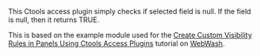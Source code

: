 This Ctools access plugin simply checks if selected field is null. If the field is null, then it returns TRUE.

This is based on the example module used for the [Create Custom Visibility Rules in Panels Using Ctools Access Plugins](http://www.webwash.net/node/239) tutorial on [WebWash](http://webwash.net).
